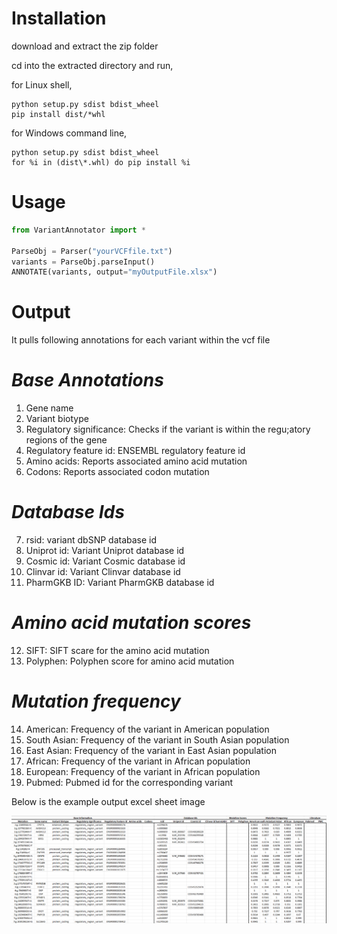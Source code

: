 # **Installation**

download and extract the zip folder

cd into the extracted directory and run,

for Linux shell,

```shell
python setup.py sdist bdist_wheel
pip install dist/*whl
```

for Windows command line,

```shell
python setup.py sdist bdist_wheel
for %i in (dist\*.whl) do pip install %i
```

# **Usage**

```python
from VariantAnnotator import *

ParseObj = Parser("yourVCFfile.txt")
variants = ParseObj.parseInput()
ANNOTATE(variants, output="myOutputFile.xlsx")
```

# **Output**

It pulls following annotations for each variant within the vcf file


# ***Base Annotations***
 
1. Gene name
2. Variant biotype	
3. Regulatory significance: Checks if the variant is within the regu;atory regions of the gene	
4. Regulatory feature id: ENSEMBL regulatory feature id	
5. Amino acids: Reports associated amino acid mutation	
6. Codons: Reports associated codon mutation

# ***Database Ids***  
7. rsid: variant dbSNP database id	
8. Uniprot id: Variant Uniprot database id	
9. Cosmic id: Variant Cosmic database id	
10. Clinvar id: Variant Clinvar database id	
11. PharmGKB ID: Variant PharmGKB database id

# ***Amino acid mutation scores***     
12. SIFT: SIFT scare for the amino acid mutation
13. Polyphen: Polyphen score for amino acid mutation

# ***Mutation frequency***   
14. American: Frequency of the variant in American population	
15. South Asian: Frequency of the variant in South Asian population	
16. East Asian: Frequency of the variant in East Asian population	
17. African: Frequency of the variant in African population	
18. European: Frequency of the variant in African population	
19. Pubmed: Pubmed id for the corresponding variant

Below is the example output excel sheet image

![plot](./output_example.png)

